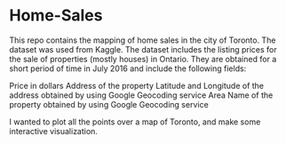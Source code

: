 # Home-Sales
This repo contains the mapping of home sales in the city of Toronto. The dataset was used from Kaggle. The dataset includes the listing prices for the sale of properties (mostly houses) in Ontario.
They are obtained for a short period of time in July 2016 and include the following fields:

Price in dollars
Address of the property
Latitude and Longitude of the address obtained by using Google Geocoding service
Area Name of the property obtained by using Google Geocoding service

I wanted to plot all the points over a map of Toronto, and make some interactive visualization.
